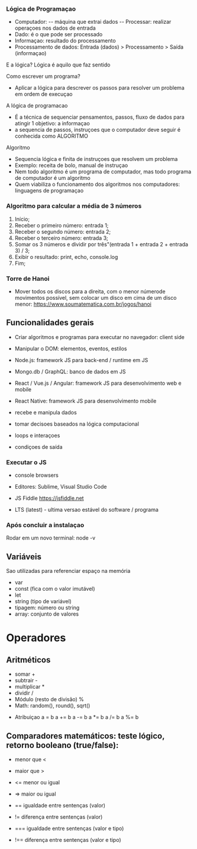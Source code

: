 
### Lógica de Programaçao 
- Computador:
-- máquina que extrai dados 
-- Processar: realizar operaçoes nos dados de entrada
- Dado: é o que pode ser processado 
- Informaçao: resultado do processamento
- Processamento de dados: Entrada (dados) > Processamento > Saída (informaçao)

E a lógica?
Lógica é aquilo que faz sentido

Como escrever um programa?
- Aplicar a lógica para descrever os passos para resolver um problema em ordem de execuçao

A lógica de programacao 
- É a técnica de sequenciar pensamentos, passos, fluxo de dados para atingir 1 objetivo: a informaçao
- a sequencia  de passos, instruçoes que o computador deve seguir é conhecida como ALGORITMO

Algoritmo
- Sequencia lógica e finita de instruçoes que resolvem um problema
- Exemplo: receita de bolo, manual de instruçao
- Nem todo algoritmo é um programa de computador, mas todo programa de computador é um algoritmo
- Quem viabiliza o funcionamento dos algoritmos nos computadores: linguagens de programaçao

### Algoritmo para calcular a média de 3 números
1. Início;
2. Receber o primeiro número: entrada 1;
3. Receber o segundo número: entrada 2;
4. Receber o terceiro número: entrada 3;
5. Somar os 3 números e dividir por três"(entrada 1 + entrada 2 + entrada 3) / 3;
6. Exibir o resultado: print, echo, console.log
7. Fim;

### Torre de Hanoi
- Mover todos os discos para a direita, com o menor númerode movimentos possível, sem colocar um disco em cima de um disco menor: https://www.soumatematica.com.br/jogos/hanoi
 ## Funcionalidades gerais
 - Criar algoritmos e programas para executar no navegador: client side
 - Manipular o DOM: elementos, eventos, estilos
 - Node.js: framework JS para back-end / runtime em JS
 - Mongo.db / GraphQL: banco de dados em JS
 - React / Vue.js / Angular: framework JS para desenvolvimento web e mobile 
 - React Native: framework JS para desenvolvimento mobile 

 - recebe e manipula dados
 - tomar decisoes baseados na lógica computacional
 - loops e interaçoes
 - condiçoes de saída

 ### Executar o JS
 - console browsers 
 - Editores: Sublime, Visual Studio Code
 - JS Fiddle https://jsfiddle.net

 - LTS (latest) - ultima versao estável do software / programa
 
### Após concluir a instalaçao 
Rodar em um novo terminal: node -v

## Variáveis
Sao utilizadas para referenciar espaço na memória

- var
- const (fica com o valor imutável)
- let
- string (tipo de variável)
- tipagem: número ou string
- array: conjunto de valores


# Operadores

## Aritméticos
 - somar +
- subtrair - 
- multiplicar *
- dividir /
- Módulo  (resto de divisão) %
- Math: random(), round(), sqrt()

* Atribuiçao
a = b
a += b 
a -= b
a *= b
a /= b 
a %= b  

## Comparadores matemáticos: teste lógico, retorno booleano (true/false):
- menor que <
- maior que >
- <= menor ou igual
- => maior ou igual

- == igualdade entre sentenças (valor)
- != diferença entre sentenças (valor)
- === igualdade entre sentenças (valor e tipo)
- !== diferença entre sentenças (valor e tipo)
 
